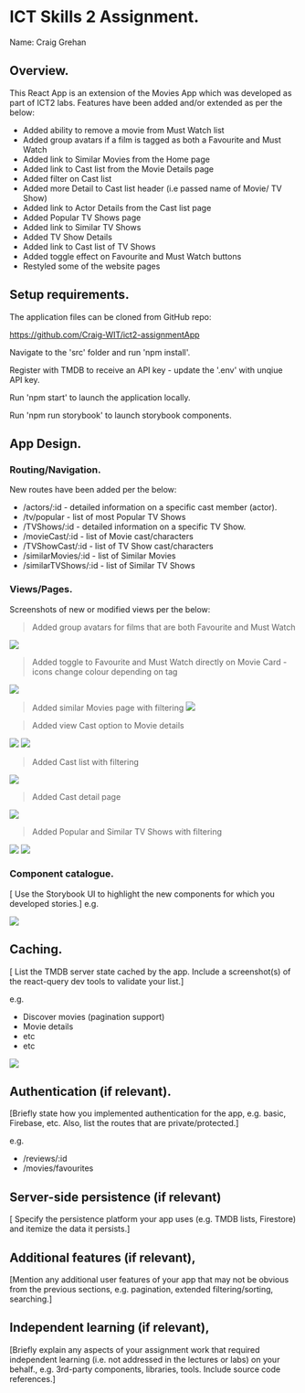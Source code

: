 # ICT Skills 2 Assignment.

Name: Craig Grehan

## Overview.

This React App is an extension of the Movies App which was developed as part of ICT2 labs. Features have been added and/or extended as per the below:

+ Added ability to remove a movie from Must Watch list
+ Added group avatars if a film is tagged as both a Favourite and Must Watch
+ Added link to Similar Movies from the Home page
+ Added link to Cast list from the Movie Details page
+ Added filter on Cast list
+ Added more Detail to Cast list header (i.e passed name of Movie/ TV Show)
+ Added link to Actor Details from the Cast list page
+ Added Popular TV Shows page
+ Added link to Similar TV Shows
+ Added TV Show Details
+ Added link to Cast list of TV Shows
+ Added toggle effect on Favourite and Must Watch buttons
+ Restyled some of the website pages

## Setup requirements.

The application files can be cloned from GitHub repo:

https://github.com/Craig-WIT/ict2-assignmentApp

Navigate to the 'src' folder and run 'npm install'.

Register with TMDB to receive an API key - update the '.env' with unqiue API key.

Run 'npm start' to launch the application locally.

Run 'npm run storybook' to launch storybook components.

## App Design.

### Routing/Navigation.

New routes have been added per the below:

+ /actors/:id - detailed information on a specific cast member (actor).
+ /tv/popular - list of most Popular TV Shows
+ /TVShows/:id - detailed information on a specific TV Show.
+ /movieCast/:id - list of Movie cast/characters
+ /TVShowCast/:id - list of TV Show cast/characters
+ /similarMovies/:id - list of Similar Movies
+ /similarTVShows/:id - list of Similar TV Shows

### Views/Pages.

Screenshots of new or modified views per the below:

>Added group avatars for films that are both Favourite and Must Watch

![][d1]

>Added toggle to Favourite and Must Watch directly on Movie Card - icons change colour depending on tag

![][d2]

>Added similar Movies page with filtering
![][d3]

>Added view Cast option to Movie details

![][d4]
![][d5]

>Added Cast list with filtering

![][d6]

>Added Cast detail page

![][d7]

>Added Popular and Similar TV Shows with filtering

![][d8]
![][d9]


### Component catalogue.

[ Use the Storybook UI to highlight the new components for which you developed stories.]
e.g.

![][stories]

## Caching.

[ List the TMDB server state cached by the app. Include a screenshot(s) of the react-query dev tools to validate your list.]

e.g.
+ Discover movies (pagination support)
+ Movie details
 + etc
+ etc

![][caching]

## Authentication (if relevant).

[Briefly state how you implemented authentication for the app, e.g. basic, Firebase, etc. Also, list the routes that are private/protected.]

e.g.
+ /reviews/:id
+ /movies/favourites

## Server-side persistence (if relevant)

[ Specify the persistence 
platform your app uses (e.g. TMDB lists, Firestore) and itemize the data it persists.]

## Additional features (if relevant),

[Mention any additional user features of your app that may not be obvious from the previous sections, e.g. pagination, extended filtering/sorting, searching.]

## Independent learning (if relevant),

[Briefly explain any aspects of your assignment work that required independent learning (i.e. not addressed in the lectures or labs) on your behalf., e.g. 3rd-party components, libraries, tools. Include source code references.]

[d1]: ./public/Favourite_MustWatch.JPG
[d2]: ./public/Toggle.JPG
[d3]: ./public/Similar.JPG
[d4]: ./public/viewCastMovie.JPG
[d5]: ./public/viewCastTV.JPG
[d6]: ./public/castList.JPG
[d7]: ./public/castDetail.JPG
[d8]: ./public/discoverTV.JPG
[d9]: ./public/SimilarTV.JPG
[caching]: ./public/caching.png
[stories]: ./public/stories.png